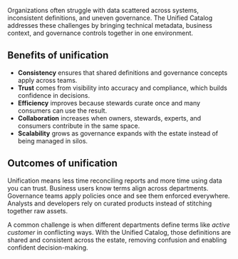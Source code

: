 Organizations often struggle with data scattered across systems, inconsistent definitions, and uneven governance. The Unified Catalog addresses these challenges by bringing technical metadata, business context, and governance controls together in one environment.

## Benefits of unification

- **Consistency** ensures that shared definitions and governance concepts apply across teams.
- **Trust** comes from visibility into accuracy and compliance, which builds confidence in decisions.
- **Efficiency** improves because stewards curate once and many consumers can use the result.
- **Collaboration** increases when owners, stewards, experts, and consumers contribute in the same space.
- **Scalability** grows as governance expands with the estate instead of being managed in silos.

## Outcomes of unification

Unification means less time reconciling reports and more time using data you can trust. Business users know terms align across departments. Governance teams apply policies once and see them enforced everywhere. Analysts and developers rely on curated products instead of stitching together raw assets.

A common challenge is when different departments define terms like _active customer_ in conflicting ways. With the Unified Catalog, those definitions are shared and consistent across the estate, removing confusion and enabling confident decision-making.
